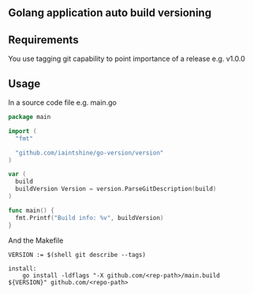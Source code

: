 ## Golang application auto build versioning 

## Requirements 

You use tagging git capability to point importance of a release e.g. v1.0.0

## Usage

In a source code file e.g. main.go 

```go
package main

import (
  "fmt"

  "github.com/iaintshine/go-version/version"
)

var (
  build
  buildVersion Version = version.ParseGitDescription(build)
)  

func main() {
  fmt.Printf("Build info: %v", buildVersion)
}
```

And the Makefile

```
VERSION := $(shell git describe --tags)

install:
    go install -ldflags "-X github.com/<rep-path>/main.build ${VERSION}" github.com/<repo-path>
```
